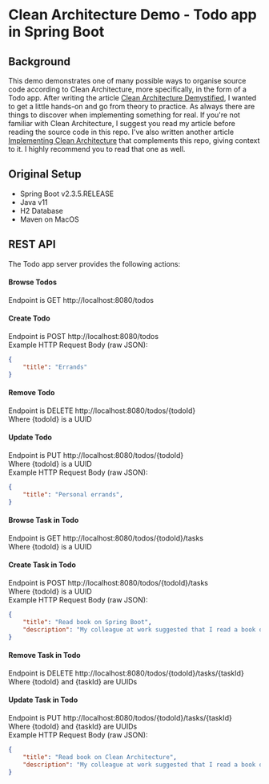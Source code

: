 # Clean Architecture Demo - Todo app in Spring Boot
## Background
This demo demonstrates one of many possible ways to organise source code according to Clean Architecture, more specifically, in the form of a Todo app.
After writing the article [Clean Architecture Demystified](https://adevelopersdiscourse.blogspot.com/2020/06/clean-architecture-demystified.html), I wanted to get a little hands-on and go from theory to practice. As always there are things to discover when implementing something for real. If you're not familiar with Clean Architecture, I suggest you read my article before reading the source code in this repo. I've also written another article [Implementing Clean Architecture](https://adevelopersdiscourse.blogspot.com/2020/12/implementing-clean-architecture.html) that complements this repo, giving context to it. I highly recommend you to read that one as well.
## Original Setup
* Spring Boot v2.3.5.RELEASE
* Java v11
* H2 Database
* Maven on MacOS
## REST API
The Todo app server provides the following actions:
#### Browse Todos
Endpoint is GET http://localhost:8080/todos
#### Create Todo
Endpoint is POST http://localhost:8080/todos <br/>
Example HTTP Request Body (raw JSON):
```json
{
	"title": "Errands"
}
```
#### Remove Todo
Endpoint is DELETE http://localhost:8080/todos/{todoId} <br/>
Where {todoId} is a UUID
#### Update Todo
Endpoint is PUT http://localhost:8080/todos/{todoId} <br/>
Where {todoId} is a UUID <br/>
Example HTTP Request Body (raw JSON):
```json
{
	"title": "Personal errands",
}
```
#### Browse Task in Todo
Endpoint is GET http://localhost:8080/todos/{todoId}/tasks <br/>
Where {todoId} is a UUID
#### Create Task in Todo
Endpoint is POST http://localhost:8080/todos/{todoId}/tasks <br/>
Where {todoId} is a UUID <br/>
Example HTTP Request Body (raw JSON):
```json
{
	"title": "Read book on Spring Boot",
	"description": "My colleague at work suggested that I read a book on Spring Boot"
}
```
#### Remove Task in Todo
Endpoint is DELETE http://localhost:8080/todos/{todoId}/tasks/{taskId} <br/>
Where {todoId} and {taskId} are UUIDs
#### Update Task in Todo
Endpoint is PUT http://localhost:8080/todos/{todoId}/tasks/{taskId} <br/>
Where {todoId} and {taskId} are UUIDs <br/>
Example HTTP Request Body (raw JSON):
```json
{
	"title": "Read book on Clean Architecture",
	"description": "My colleague at work suggested that I read a book on Clean Architecture"
}
```
